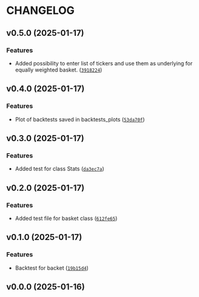 # CHANGELOG


## v0.5.0 (2025-01-17)

### Features

- Added possibility to enter list of tickers and use them as underlying for equally weighted basket.
  ([`3918224`](https://github.com/caro-li-ne/final_package_203/commit/391822426e5962c866dadebb7e91925dd7744922))


## v0.4.0 (2025-01-17)

### Features

- Plot of backtests saved in backtests_plots
  ([`53da70f`](https://github.com/caro-li-ne/final_package_203/commit/53da70f2e766cc413e3ab9abb33926c86956df7a))


## v0.3.0 (2025-01-17)

### Features

- Added test for class Stats
  ([`da3ec7a`](https://github.com/caro-li-ne/final_package_203/commit/da3ec7a82f9fb4274e2992474e126bc7af6ccbfb))


## v0.2.0 (2025-01-17)

### Features

- Added test file for basket class
  ([`612fe65`](https://github.com/caro-li-ne/final_package_203/commit/612fe658b3badb04ce364889363e9d395b3d7cf0))


## v0.1.0 (2025-01-17)

### Features

- Backtest for backet
  ([`19b15d4`](https://github.com/caro-li-ne/final_package_203/commit/19b15d4f7fae4e08589060c615d643870898be74))


## v0.0.0 (2025-01-16)
